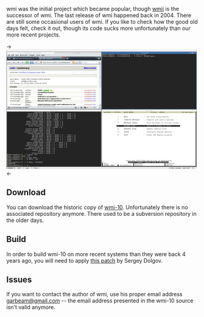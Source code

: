 wmi was the initial project which became popular, though [wmii](http://wmii.suckless.org) is the
successor of wmi. The last release of wmi happened back in 2004. There are still
some occasional users of wmi. If you like to check how the good old days felt,
check it out, though its code sucks more unfortunately than our more
recent projects.

->[![Screenshot](screenshots/wmi-20080718s.png)](screenshots/wmi-20080718.png)<-

Download
--------
You can download the historic copy of
[wmi-10](http://dl.suckless.org/misc/wmi-10.tar.gz). Unfortunately there
is no associated repository anymore. There used to be a subversion repository
in the older days.

Build
-----
In order to build wmi-10 on more recent systems than they were back 4
years ago, you will need to apply [this
patch](wmi-10_compile_fixes.diff) by Sergey Dolgov.

Issues
------
If you want to contact the author of wmi, use his proper email address
[garbeam@gmail.com](mailto:garbeam@gmail.com) -- the email address presented in
the wmi-10 source isn't valid anymore.
